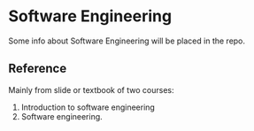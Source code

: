 # Software Engineering
Some info about Software Engineering will be placed in the repo.
## Reference
Mainly from slide or textbook of two courses:
1. Introduction to software engineering
2. Software engineering.
